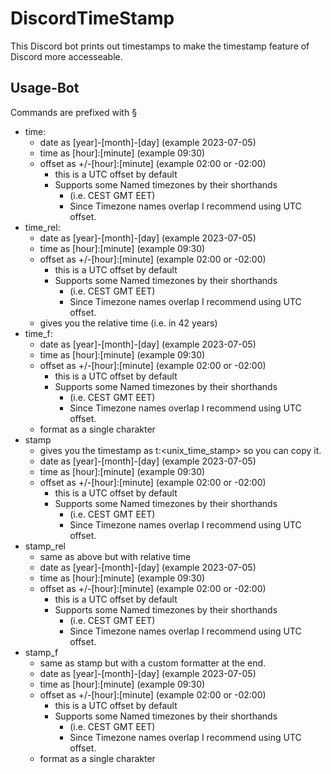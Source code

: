 # DiscordTimeStamp
This Discord bot prints out timestamps to make the timestamp feature of Discord more accesseable.
## Usage-Bot
Commands are prefixed with §
- time:
  - date as [year]-[month]-[day] (example 2023-07-05)
  - time as [hour]:[minute] (example 09:30)
  - offset as +/-[hour]:[minute] (example 02:00 or -02:00)
    - this is a UTC offset by default
    - Supports some Named timezones by their shorthands
      - (i.e. CEST GMT EET)
      - Since Timezone names overlap I recommend using UTC offset.
- time_rel:
  - date as [year]-[month]-[day] (example 2023-07-05)
  - time as [hour]:[minute] (example 09:30)
  - offset as +/-[hour]:[minute] (example 02:00 or -02:00)
    - this is a UTC offset by default
    - Supports some Named timezones by their shorthands
      - (i.e. CEST GMT EET)
      - Since Timezone names overlap I recommend using UTC offset.
  - gives you the relative time (i.e. in 42 years)
- time_f:
  - date as [year]-[month]-[day] (example 2023-07-05)
  - time as [hour]:[minute] (example 09:30)
  - offset as +/-[hour]:[minute] (example 02:00 or -02:00)
    - this is a UTC offset by default
    - Supports some Named timezones by their shorthands
      - (i.e. CEST GMT EET)
      - Since Timezone names overlap I recommend using UTC offset.
  - format as a single charakter
- stamp
  - gives you the timestamp as t:<unix_time_stamp> so you can copy it.
  - date as [year]-[month]-[day] (example 2023-07-05)
  - time as [hour]:[minute] (example 09:30)
  - offset as +/-[hour]:[minute] (example 02:00 or -02:00)
    - this is a UTC offset by default
    - Supports some Named timezones by their shorthands
      - (i.e. CEST GMT EET)
      - Since Timezone names overlap I recommend using UTC offset.
- stamp_rel
  - same as above but with relative time
  - date as [year]-[month]-[day] (example 2023-07-05)
  - time as [hour]:[minute] (example 09:30)
  - offset as +/-[hour]:[minute] (example 02:00 or -02:00)
    - this is a UTC offset by default
    - Supports some Named timezones by their shorthands
      - (i.e. CEST GMT EET)
      - Since Timezone names overlap I recommend using UTC offset.
- stamp_f
  - same as stamp but with a custom formatter at the end.
  - date as [year]-[month]-[day] (example 2023-07-05)
  - time as [hour]:[minute] (example 09:30)
  - offset as +/-[hour]:[minute] (example 02:00 or -02:00)
    - this is a UTC offset by default
    - Supports some Named timezones by their shorthands
      - (i.e. CEST GMT EET)
      - Since Timezone names overlap I recommend using UTC offset.
  - format as a single charakter